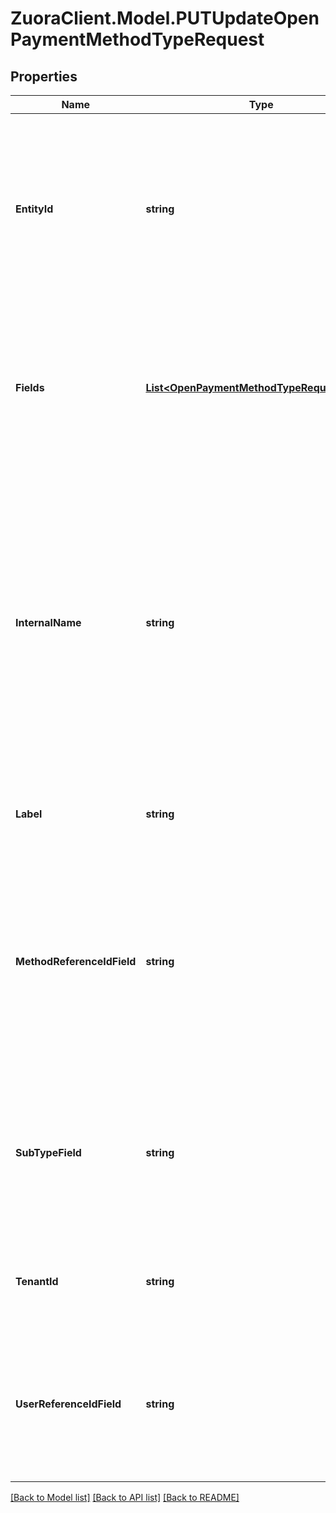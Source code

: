 # ZuoraClient.Model.PUTUpdateOpenPaymentMethodTypeRequest

## Properties

Name | Type | Description | Notes
------------ | ------------- | ------------- | -------------
**EntityId** | **string** | If this custom payment method type is specific to one entity only, provide the entity UUID in this field. If no entity UUID is provided, the custom payment method type is available to the global entity and all the sub entities in the tenant.  You can only update this field to be empty, indicating that this custom payment method type is available to the global entity and all the sub entities in the tenant.  | [optional] 
**Fields** | [**List&lt;OpenPaymentMethodTypeRequestFields&gt;**](OpenPaymentMethodTypeRequestFields.md) | An array containing field metadata of the custom payment method type.  Notes:   - All the following nested metadata fields must be provided in the request to define a field.    - At least one field must be defined in the fields array for a custom payment method type.    - Up to 20 fields can be defined in the fields array for a custom method type.  | 
**InternalName** | **string** | A string to identify the custom payment method type in the API name of the payment method type.  The value of this field must be the same as the value specified when creating the draft revision of this custom payment method type.  This field cannot be updated after the creation of the custom payment method type.  This field is used along with the &#x60;tenantId&#x60; field by the system to construct and generate the API name of the custom payment method type in the following way:  &#x60;&lt;internalName&gt;__c_&lt;tenantId&gt;&#x60;  For example, if &#x60;internalName&#x60; is &#x60;AmazonPay&#x60;, and &#x60;tenantId&#x60; is &#x60;12368&#x60;, the API name of the custom payment method type will be &#x60;AmazonPay__c_12368&#x60;.  | 
**Label** | **string** | The label that is used to refer to this type in the Zuora UI.  This value must be alphanumeric, excluding JSON preserved characters such as  * \\ ’ ”   | 
**MethodReferenceIdField** | **string** | The identification reference of the custom payment method.  This field should be mapped to a field name defined in the &#x60;fields&#x60; array for the purpose of being used as a filter in reporting tools such as Payment Method Data Source Exports and Data Query.  The value of this field must be the same as the value specified when creating the draft revision of this custom payment method type.  This field cannot be updated after the creation of the custom payment method type.  | 
**SubTypeField** | **string** | The identification reference indicating the subtype of the custom payment method.  This field should be mapped to a field name defined in the &#x60;fields&#x60; array for the purpose of being used as a filter in reporting tools such as Data Source Exports and Data Query.  This field cannot be updated after the creation of the custom payment method type.  | [optional] 
**TenantId** | **string** | Zuora tenant ID. If multi-entity is enabled in your tenant, this is the ID of the parent tenant of all the sub entities.  This field cannot be updated after the creation of the custom payment method type.  | 
**UserReferenceIdField** | **string** | The identification reference of the user or customer account.  This field should be mapped to a field name defined in the &#x60;fields&#x60; array for the purpose of being used as a filter in reporting tools such as Data Source Exports and Data Query.  This field cannot be updated after the creation of the custom payment method type.  | [optional] 

[[Back to Model list]](../README.md#documentation-for-models) [[Back to API list]](../README.md#documentation-for-api-endpoints) [[Back to README]](../README.md)

